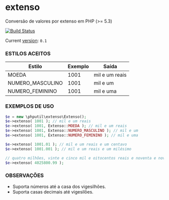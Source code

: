 # extenso

Conversão de valores por extenso em PHP (>= 5.3)

[![Build Status](https://travis-ci.org/thiagodp/extenso.svg?branch=master)](https://travis-ci.org/thiagodp/extenso)

Current [version](http://semver.org/): `0.1` 

### ESTILOS ACEITOS
 
 Estilo				| Exemplo | Saída 
 -------------------|---------|-----------------
 MOEDA				| 1001    | mil e um reais
 NUMERO_MASCULINO	| 1001    | mil e um
 NUMERO_FEMININO	| 1001    | mil e uma
   

###  EXEMPLOS DE USO
 
```php
$e = new \phputil\extenso\Extenso();
$e->extenso( 1001 ); // mil e um reais
$e->extenso( 1001, Extenso::MOEDA ); // mil e um reais
$e->extenso( 1001, Extenso::NUMERO_MASCULINO ); // mil e um
$e->extenso( 1001, Extenso::NUMERO_FEMININO ); // mil e uma

$e->extenso( 1001.01 ); // mil e um reais e um centavo
$e->extenso( 1001.001 ); // mil e um reais e um milésimo

// quatro milhões, vinte e cinco mil e oitocentos reais e noventa e nove centavos
$e->extenso( 4025800.99 );
```
 
### OBSERVAÇÕES
 
 * Suporta números até a casa dos vigesilhões.
 * Suporta casas decimais até vigesilões.
